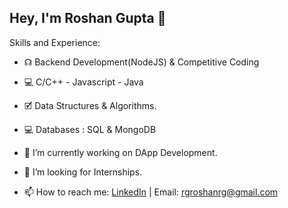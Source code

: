 ## Hey, I'm Roshan Gupta 👋

Skills and Experience: 

- ☊ Backend Development(NodeJS) & Competitive Coding
- 💻 C/C++ - Javascript - Java
- 🗹 Data Structures & Algorithms.
- 💻 Databases : SQL & MongoDB

- 🔭 I’m currently working on DApp Development.
- 👯 I’m looking for Internships.
- 📫 How to reach me: [LinkedIn](https://www.linkedin.com/in/rgroshanrg/) | Email: rgroshanrg@gmail.com
